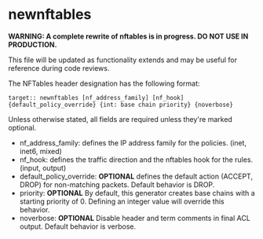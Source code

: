 # newnftables

**WARNING: A complete rewrite of nftables is in progress. DO NOT USE IN PRODUCTION.**

This file will be updated as functionality extends and may be useful for reference during code reviews.

The NFTables header designation has the following format:
```
target:: newnftables [nf_address_family] [nf_hook] {default_policy_override} {int: base chain priority} {noverbose}
```

Unless otherwise stated, all fields are required unless they're marked optional.

  * nf_address_family: defines the IP address family for the policies. (inet, inet6, mixed)
  * nf_hook: defines the traffic direction and the nftables hook for the rules. (input, output)
  * default_policy_override: **OPTIONAL** defines the default action (ACCEPT, DROP) for non-matching packets. Default behavior is DROP.
  * priority:  **OPTIONAL** By default, this generator creates base chains with a starting priority of 0. Defining an integer value will override this behavior.
  * noverbose: **OPTIONAL** Disable header and term comments in final ACL output. Default behavior is verbose.
